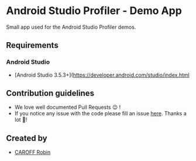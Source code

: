 # Android Studio Profiler - Demo App

Small app used for the Android Studio Profiler demos.

## Requirements

### Android Studio

  * [Android Studio 3.5.3+](https://developer.android.com/studio/index.html

## Contribution guidelines

  * We love well documented Pull Requests 😉 !
  * If you notice any issue with the code please fill an issue [here](https://github.com/RobinCaroff/androidsutdioprofilerdemo/issues). Thanks a lot 🙏!

## Created by
  * [CAROFF Robin](https://github.com/RobinCaroff)
